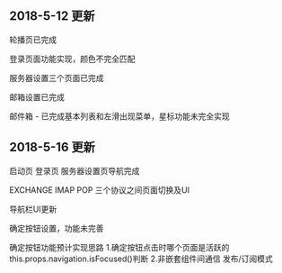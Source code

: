## 2018-5-12 更新
轮播页已完成

登录页面功能实现，颜色不完全匹配

服务器设置三个页面已完成

邮箱设置已完成

邮件箱  -  已完成基本列表和左滑出现菜单，星标功能未完全实现

## 2018-5-16 更新
启动页 登录页 服务器设置页导航完成

EXCHANGE IMAP POP 三个协议之间页面切换及UI

导航栏UI更新

确定按钮设置，功能未完善

确定按钮功能预计实现思路
1.确定按钮点击时哪个页面是活跃的this.props.navigation.isFocused()判断
2.非嵌套组件间通信   发布/订阅模式
